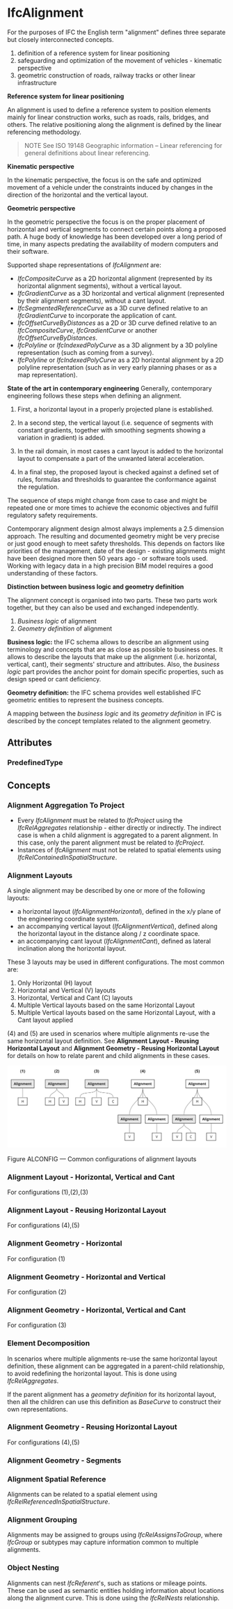 # IfcAlignment

For the purposes of IFC the English term "alignment" defines three separate but closely interconnected concepts.
<!-- end of short definition -->

1. definition of a reference system for linear positioning
2. safeguarding and optimization of the movement of vehicles - kinematic perspective
3. geometric construction of roads, railway tracks or other linear infrastructure

**Reference system for linear positioning**

An alignment is used to define a reference system to position elements mainly for linear construction works, such as roads, rails, bridges, and others. The relative positioning along the alignment is defined by the linear referencing methodology.

> NOTE See ISO 19148 Geographic information – Linear referencing for general definitions about linear referencing.

**Kinematic perspective**

In the kinematic perspective, the focus is on the safe and optimized movement of a vehicle under the constraints induced by changes in the direction of the horizontal and the vertical layout.

**Geometric perspective**

In the geometric perspective the focus is on the proper placement of horizontal and vertical segments to connect certain points along a proposed path. A huge body of knowledge has been developed over a long period of time, in many aspects predating the availability of modern computers and their software.

Supported shape representations of _IfcAlignment_ are:

* _IfcCompositeCurve_ as a 2D horizontal alignment (represented by its horizontal alignment segments), without a vertical layout.
* _IfcGradientCurve_ as a 3D horizontal and vertical alignment (represented by their alignment segments), without a cant layout.
* _IfcSegmentedReferenceCurve_ as a 3D curve defined relative to an _IfcGradientCurve_ to incorporate the application of cant.
* _IfcOffsetCurveByDistances_ as a 2D or 3D curve defined relative to an _IfcCompositeCurve_, _IfcGradientCurve_ or another _IfcOffsetCurveByDistances_.
* _IfcPolyline_ or _IfcIndexedPolyCurve_ as a 3D alignment by a 3D polyline representation (such as coming from a survey).
* _IfcPolyline_ or _IfcIndexedPolyCurve_ as a 2D horizontal alignment by a 2D polyline representation (such as in very early planning phases or as a map representation).

**State of the art in contemporary engineering**
Generally, contemporary engineering follows these steps when defining an alignment.

1. First, a horizontal layout in a properly projected plane is established.

2. In a second step, the vertical layout (i.e. sequence of segments with constant gradients, together with smoothing segments showing a variation in gradient) is added.

3. In the rail domain, in most cases a cant layout is added to the horizontal layout to compensate a part of the unwanted lateral acceleration.

4. In a final step, the proposed layout is checked against a defined set of rules, formulas and thresholds to guarantee the conformance against the regulation.

The sequence of steps might change from case to case and might be repeated one or more times to achieve the economic objectives and fulfill regulatory safety requirements.

Contemporary alignment design almost always implements a 2.5 dimension approach. The resulting and documented geometry might be very precise or just good enough to meet safety thresholds. This depends on factors like priorities of the management, date of the design - existing alignments might have been designed more then 50 years ago - or software tools used. Working with legacy data in a high precision BIM model requires a good understanding of these factors.

**Distinction between business logic and geometry definition**

The alignment concept is organised into two parts. These two parts work together, but they can also be used and exchanged independently.

1. *Business logic* of alignment
2. *Geometry definition* of alignment

**Business logic:** the IFC schema allows to describe an alignment using terminology and concepts that are as close as possible to business ones. It allows to describe the layouts that make up the alignment (i.e. horizontal, vertical, cant), their segments' structure and attributes. Also, the *business logic* part provides the anchor point for domain specific properties, such as design speed or cant deficiency.

**Geometry definition:** the IFC schema provides well established IFC geometric entities to represent the business concepts. 

A mapping between the *business logic* and its *geometry definition* in IFC is described by the concept templates related to the alignment geometry.


## Attributes

### PredefinedType

## Concepts

### Alignment Aggregation To Project

* Every _IfcAlignment_ must be related to _IfcProject_ using the _IfcRelAggregates_ relationship - either directly or indirectly. The indirect case is when a child alignment is aggregated to a parent alignment. In this case, only the parent alignment must be related to _IfcProject_.
* Instances of _IfcAlignment_ must not be related to spatial elements using _IfcRelContainedInSpatialStructure_.

### Alignment Layouts

A single alignment may be described by one or more of the following layouts:

* a horizontal layout (_IfcAlignmentHorizontal_), defined in the x/y plane of the engineering coordinate system.
* an accompanying vertical layout (_IfcAlignmentVertical_), defined along the horizontal layout in the distance along / z coordinate space.
* an accompanying cant layout (_IfcAlignmentCant_), defined as lateral inclination along the horizontal layout.

These 3 layouts may be used in different configurations. The most common are:

1. Only Horizontal (H) layout
2. Horizontal and Vertical (V) layouts
3. Horizontal, Vertical and Cant (C) layouts
4. Multiple Vertical layouts based on the same Horizontal Layout
5. Multiple Vertical layouts based on the same Horizontal Layout, with a Cant layout applied

(4) and (5) are used in scenarios where multiple alignments re-use the same horizontal layout definition. See **Alignment Layout - Reusing Horizontal Layout** and **Alignment Geometry - Reusing Horizontal Layout** for details on how to relate parent and child alignments in these cases.

![Alignment configurations](../../../../figures/IfcAlignment-possible-configurations.png)

Figure ALCONFIG — Common configurations of alignment layouts

### Alignment Layout - Horizontal, Vertical and Cant

For configurations (1),(2),(3)

### Alignment Layout - Reusing Horizontal Layout

For configurations (4),(5)

### Alignment Geometry - Horizontal

For configuration (1)

### Alignment Geometry - Horizontal and Vertical

For configuration (2)

### Alignment Geometry - Horizontal, Vertical and Cant

For configuration (3)

### Element Decomposition

In scenarios where multiple alignments re-use the same horizontal layout definition, these alignment can be aggregated in a parent-child relationship, to avoid redefining the horizontal layout. This is done using _IfcRelAggregates_.

If the parent alignment has a *geometry definition* for its horizontal layout, then all the children can use this definition as *BaseCurve* to construct their own representations.

### Alignment Geometry - Reusing Horizontal Layout

For configurations (4),(5)

### Alignment Geometry - Segments

### Alignment Spatial Reference

Alignments can be related to a spatial element using _IfcRelReferencedInSpatialStructure_.

### Alignment Grouping

Alignments may be assigned to groups using _IfcRelAssignsToGroup_, where _IfcGroup_ or subtypes may capture information common to multiple alignments.

### Object Nesting

Alignments can nest _IfcReferent_'s, such as stations or mileage points. These can be used as semantic entities holding information about locations along the alignment curve. This is done using the _IfcRelNests_ relationship.

